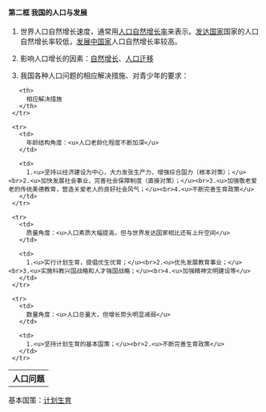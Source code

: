 #### 第二框 我国的人口与发展

1. 世界人口自然增长速度，通常用<u>人口自然增长率</u>来表示。<u>发达国家</u>国家的人口自然增长率较低，<u>发展中国家</u>人口自然增长率较高。

2. 影响人口增长的因素：<u>自然增长</u>、<u>人口迁移</u>

3. 我国各种人口问题的相应解决措施、对青少年的要求：

<table spaces-before="3">
     <tr>
       <th>
         人口问题
       </th>
       
       <th>
         相应解决措施
       </th>
     </tr>
     
     <tr>
       <td>
         年龄结构角度：<u>人口老龄化程度不断加深</u>
       </td>
       
       <td>
         1.<u>坚持以经济建设为中心，大力发张生产力，增强综合国力（根本对策）；</u><br>2.<u>加快发展社会事业，完善社会保障制度（直接对策）；</u><br>3.<u>加强敬老爱老的传统美德教育，营造关爱老人的良好社会风气；</u><br>4.<u>不断完善生育政策</u>
       </td>
     </tr>
     
     <tr>
       <td>
         质量角度：<u>人口素质大幅提高，但与世界发达国家相比还有上升空间</u>
       </td>
       
       <td>
         1.<u>实行计划生育，提倡优生优育；</u><br>2.<u>优先发展教育事业；</u><br>3.<u>实施科教兴国战略和人才强国战略；</u><br>4.<u>加强精神文明建设等</u>
       </td>
     </tr>
     
     <tr>
       <td>
         数量角度：<u>人口总量大，但增长势头明显减弱</u>
       </td>
       
       <td>
         1.<u>坚持计划生育的基本国策；</u><br>2.<u>不断完善生育政策</u>
       </td>
     </tr>
   </table>

   基本国策：<u>计划生育</u>

